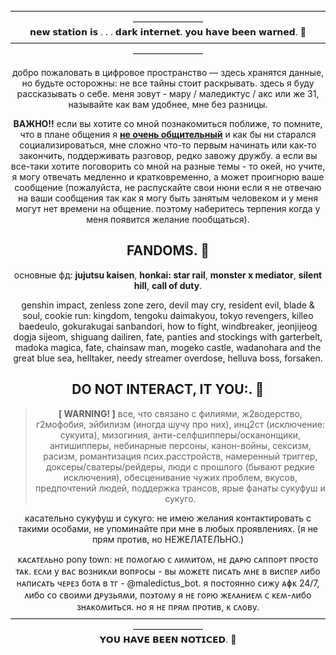 <div id="header" align="center">
————————————————————————————————————————————
<div id="header" align="center">
𝗻𝗲𝘄 𝘀𝘁𝗮𝘁𝗶𝗼𝗻 𝗶𝘀 . . . 𝗱𝗮𝗿𝗸 𝗶𝗻𝘁𝗲𝗿𝗻𝗲𝘁. 𝘆𝗼𝘂 𝗵𝗮𝘃𝗲 𝗯𝗲𝗲𝗻 𝘄𝗮𝗿𝗻𝗲𝗱. 💬
<div id="header" align="center">
————————————————————————————————————————————
<div id="header" align="center">

добро пожаловать в цифровое пространство — здесь хранятся данные, но будьте осторожны: не все тайны стоит раскрывать. здесь я буду рассказывать о себе. меня зовут - мару / маледиктус / акс или же 31, называйте как вам удобнее, мне без разницы.
  
**ВАЖНО!!** если вы хотите со мной познакомиться поближе, то помните, что в плане общения я **<ins>не очень общительный</ins>** и как бы ни старался социализироваться, мне сложно что-то первым начинать или как-то закончить, поддерживать разговор, редко завожу дружбу. а если вы все-таки хотите поговорить со мной на разные темы - то окей, но учите, я могу отвечать медленно и кратковременно, а может проигнорю ваше сообщение (пожалуйста, не распускайте свои нюни если я не отвечаю на ваши сообщения так как я могу быть занятым человеком и у меня могут нет времени на общение. поэтому наберитесь терпения когда у меня появится желание пообщаться).


## FANDOMS. 👀
основные фд: **jujutsu kaisen**, **honkai: star rail**, **monster x mediator**, **silent hill**, **call of duty**.

genshin impact, zenless zone zero, devil may cry, resident evil, blade & soul, cookie run: kingdom, tengoku daimakyou, tokyo revengers, killeo baedeulo, gokurakugai sanbandori, how to fight, windbreaker, jeonjijeog dogja sijeom, shiguang dailiren, fate, panties and stockings with garterbelt, madoka magica, fate, chainsaw man, mogeko castle, wadanohara and the great blue sea, helltaker, needy streamer overdose, helluva boss, forsaken.

## DO NOT INTERACT, IT YOU:. 👀
> **[ WARNING! ]**
все, что связано с филиями, ж2водерство, г2мофобия, эйбилизм (иногда шучу про них), инц2ст (исключение: сукуита), мизогиния, анти-селфшипперы/осканонщики, антишипперы, небинарные персоны, канон-войны, сексизм, расизм, романтизация псих.расстройств, намеренный триггер, доксеры/сватеры/рейдеры, люди с прошлого (бывают редкие исключения), обесценивание чужих проблем, вкусов, предпочтений людей, поддержка трансов, ярые фанаты сукуфуш и сукуго.

касательно сукуфуш и сукуго: не имею желания контактировать с такими особами, не упоминайте при мне в любых проявлениях. (я не прям против, но НЕЖЕЛАТЕЛЬНО.)

<div id="header" align="center">
ᴋᴀᴄᴀᴛᴇᴧьно pony town: нᴇ ᴨоʍоᴦᴀю ᴄ ᴧиʍиᴛоʍ, нᴇ дᴀᴩю ᴄᴀᴨᴨоᴩᴛ ᴨᴩоᴄᴛо ᴛᴀᴋ. ᴇᴄᴧи у ʙᴀᴄ ʙозниᴋᴧи ʙоᴨᴩоᴄы - ʙы ʍожᴇᴛᴇ ᴨиᴄᴀᴛь ʍнᴇ ʙ ʙиᴄᴨᴇᴩ ᴧибо нᴀᴨиᴄᴀᴛь чᴇᴩᴇз боᴛᴀ ʙ ᴛᴦ - @maledictus_bot. я ᴨоᴄᴛоянно ᴄижу ᴀɸᴋ 24/7, ᴧибо ᴄо ᴄʙоиʍи дᴩузьяʍи, ᴨо϶ᴛоʍу я нᴇ ᴦоᴩю жᴇᴧᴀниᴇʍ ᴄ ᴋᴇʍ-ᴧибо знᴀᴋоʍиᴛьᴄя. но я нᴇ ᴨᴩяʍ ᴨᴩоᴛиʙ, ᴋ ᴄᴧоʙу.

<div id="header" align="center">
————————————————————————————————————————————
<div id="header" align="center">
𝗬𝗢𝗨 𝗛𝗔𝗩𝗘 𝗕𝗘𝗘𝗡 𝗡𝗢𝗧𝗜𝗖𝗘𝗗. 👀
<div id="header" align="center">
